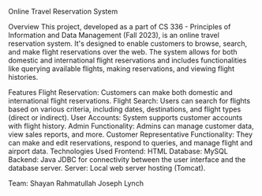 Online Travel Reservation System

Overview
This project, developed as a part of CS 336 - Principles of Information and Data Management (Fall 2023), is an online travel reservation system. It's designed to enable customers to browse, search, and make flight reservations over the web. The system allows for both domestic and international flight reservations and includes functionalities like querying available flights, making reservations, and viewing flight histories.

Features
Flight Reservation: Customers can make both domestic and international flight reservations.
Flight Search: Users can search for flights based on various criteria, including dates, destinations, and flight types (direct or indirect).
User Accounts: System supports customer accounts with flight history.
Admin Functionality: Admins can manage customer data, view sales reports, and more.
Customer Representative Functionality: They can make and edit reservations, respond to queries, and manage flight and airport data.
Technologies Used
Frontend: HTML
Database: MySQL
Backend: Java JDBC for connectivity between the user interface and the database server.
Server: Local web server hosting (Tomcat).

Team:
Shayan Rahmatullah
Joseph Lynch
